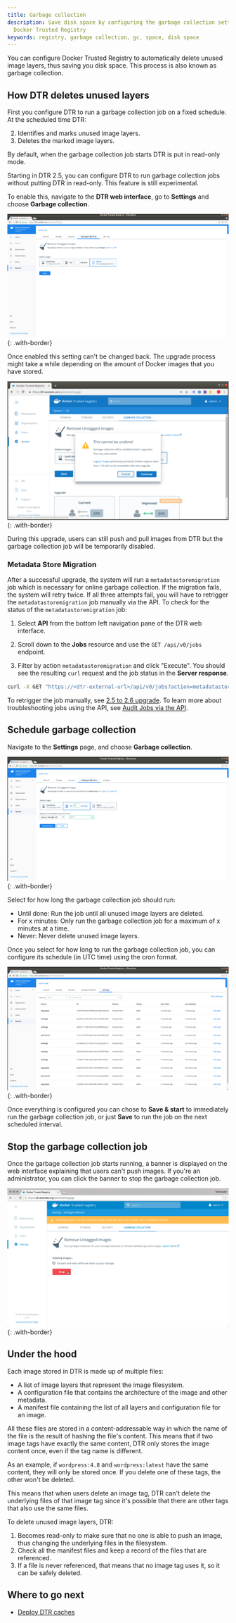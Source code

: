 ```yaml
---
title: Garbage collection
description: Save disk space by configuring the garbage collection settings in
  Docker Trusted Registry
keywords: registry, garbage collection, gc, space, disk space
---
```


You can configure Docker Trusted Registry to automatically delete unused image
layers, thus saving you disk space. This process is also known as garbage collection.

## How DTR deletes unused layers

First you configure DTR to run a garbage collection job on a fixed schedule. At
the scheduled time DTR:

2. Identifies and marks unused image layers.
3. Deletes the marked image layers.

By default, when the garbage collection job starts DTR is put in read-only mode.

Starting in DTR 2.5, you can configure DTR to run garbage collection jobs
without putting DTR in read-only. This feature is still experimental.

To enable this, navigate to the **DTR web interface**, go to **Settings** and
choose **Garbage collection**.

![upgrade garbage collection](../../images/garbage-collection-0.png){: .with-border}

Once enabled this setting can't be changed back. The upgrade process might
take a while depending on the amount of Docker images that you have stored.

![upgrade garbage collection](../../images/garbage-collection-upgrade.png){: .with-border}

During this upgrade, users can still push and pull images from DTR but
the garbage collection job will be temporarily disabled. 

### Metadata Store Migration

After a successful upgrade, the system will run a `metadatastoremigration` job which is necessary for online garbage collection. If the migration fails, the system will retry twice. If all three attempts fail, you will have to retrigger the `metadatastoremigration` job manually via the API. To check for the status of the `metadatastoremigration` job:

1.  Select **API** from the bottom left navigation pane of the DTR web interface. 

2.  Scroll down to the **Jobs** resource and use the `GET /api/v0/jobs` endpoint. 

3.  Filter by action `metadatastoremigration` and click "Execute". You should see the resulting `curl` request and the job status in the **Server response**.

```bash
curl -X GET "https://<dtr-external-url>/api/v0/jobs?action=metadatastoremigration&worker=any&running=any" -H "accept: application/json"
```
To retrigger the job manually, see [2.5 to 2.6 upgrade](../upgrade#25-to-26-upgrade). To learn more about troubleshooting jobs using the API, see [Audit Jobs via the API](../manage-jobs/audit-jobs-via-api/).

## Schedule garbage collection

Navigate to the **Settings** page, and choose **Garbage collection**.

![](../../images/garbage-collection-1.png){: .with-border}

Select for how long the garbage collection job should run:
* Until done: Run the job until all unused image layers are deleted.
* For x minutes: Only run the garbage collection job for a maximum of x minutes
at a time.
* Never: Never delete unused image layers.

Once you select for how long to run the garbage collection job, you can
configure its schedule (in UTC time) using the cron format.

![](../../images/garbage-collection-2.png){: .with-border}

Once everything is configured you can chose to **Save & start** to immediately
run the garbage collection job, or just **Save** to run the job on the next
scheduled interval.

## Stop the garbage collection job

Once the garbage collection job starts running, a banner is displayed on the
web interface explaining that users can't push images. If you're an administrator, you can click the banner to stop the garbage
collection job.

![](../../images/garbage-collection-3.png){: .with-border}

## Under the hood

Each image stored in DTR is made up of multiple files:

* A list of image layers that represent the image filesystem.
* A configuration file that contains the architecture of the image and other
metadata.
* A manifest file containing the list of all layers and configuration file for
an image.

All these files are stored in a content-addressable way in which the name of
the file is the result of hashing the file's content. This means that if two
image tags have exactly the same content, DTR only stores the image content
once, even if the tag name is different.

As an example, if `wordpress:4.8` and `wordpress:latest` have the same content,
they will only be stored once. If you delete one of these tags, the other won't
be deleted.

This means that when users delete an image tag, DTR can't delete the underlying
files of that image tag since it's possible that there are other tags that
also use the same files.

To delete unused image layers, DTR:
1. Becomes read-only to make sure that no one is able to push an image, thus
changing the underlying files in the filesystem.
2. Check all the manifest files and keep a record of the files that are
referenced.
3. If a file is never referenced, that means that no image tag uses it, so it
can be safely deleted.

## Where to go next

- [Deploy DTR caches](deploy-caches/index.md)
